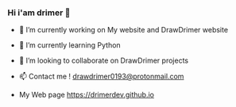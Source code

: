 ### Hi i'am drimer 👋



- 🔭 I’m currently working on My website and DrawDrimer website
- 🌱 I’m currently learning Python
- 👯 I’m looking to collaborate on DrawDrimer projects

- 📫 Contact me ! drawdrimer0193@protonmail.com
- My Web page https://drimerdev.github.io
